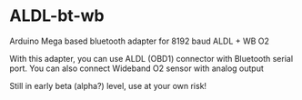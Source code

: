 # ALDL-bt-wb
Arduino Mega based bluetooth adapter for 8192 baud ALDL + WB O2

With this adapter, you can use ALDL (OBD1) connector with Bluetooth serial port.
You can also connect Wideband O2 sensor with analog output 

Still in early beta (alpha?) level, use at your own risk!

